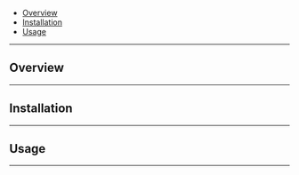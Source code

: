 <!--- This is a markdown file.  Comments look like this --->

  * [Overview](#overview)
  * [Installation](#installation)
  * [Usage](#usage)


---------------------------------------------------------------------------------

## Overview

---------------------------------------------------------------------------------

## Installation

---------------------------------------------------------------------------------

## Usage

---------------------------------------------------------------------------------
